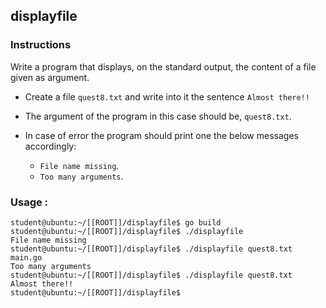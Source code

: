 ## displayfile

### Instructions

Write a program that displays, on the standard output, the content of a file given as argument.

- Create a file `quest8.txt` and write into it the sentence `Almost there!!`

- The argument of the program in this case should be, `quest8.txt`.

- In case of error the program should print one the below messages accordingly:
  - `File name missing`.
  - `Too many arguments`.

### Usage :

```console
student@ubuntu:~/[[ROOT]]/displayfile$ go build
student@ubuntu:~/[[ROOT]]/displayfile$ ./displayfile
File name missing
student@ubuntu:~/[[ROOT]]/displayfile$ ./displayfile quest8.txt main.go
Too many arguments
student@ubuntu:~/[[ROOT]]/displayfile$ ./displayfile quest8.txt
Almost there!!
student@ubuntu:~/[[ROOT]]/displayfile$
```
